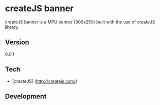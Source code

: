 # createJS banner

createJS banner is a MPU banner (300x250) built with the use of createJS library.

## Version

0.0.1

## Tech

* [createJS] (http://createjs.com/)

## Development

